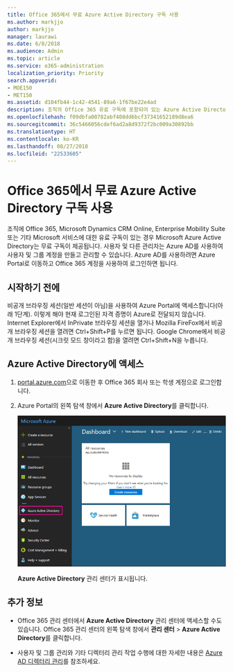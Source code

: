 ```yaml
---
title: Office 365에서 무료 Azure Active Directory 구독 사용
ms.author: markjjo
author: markjjo
manager: laurawi
ms.date: 6/8/2018
ms.audience: Admin
ms.topic: article
ms.service: o365-administration
localization_priority: Priority
search.appverid:
- MOE150
- MET150
ms.assetid: d104fb44-1c42-4541-89a6-1f67be22e4ad
description: 조직의 Office 365 유료 구독에 포함되어 있는 Azure Active Directory에 액세스하는 방법을 알아봅니다.
ms.openlocfilehash: f09dbfa00782abf408dd6bcf37341652189d8ea6
ms.sourcegitcommit: 36c5466056cdef6ad2a8d9372f2bc009a30892bb
ms.translationtype: HT
ms.contentlocale: ko-KR
ms.lasthandoff: 08/27/2018
ms.locfileid: "22533605"
---
```

# <a name="use-your-free-azure-active-directory-subscription-in-office-365"></a>Office 365에서 무료 Azure Active Directory 구독 사용

조직에 Office 365, Microsoft Dynamics CRM Online, Enterprise Mobility Suite 또는 기타 Microsoft 서비스에 대한 유료 구독이 있는 경우 Microsoft Azure Active Directory는 무료 구독이 제공됩니다. 사용자 및 다른 관리자는 Azure AD를 사용하여 사용자 및 그룹 계정을 만들고 관리할 수 있습니다. Azure AD를 사용하려면 Azure Portal로 이동하고 Office 365 계정을 사용하여 로그인하면 됩니다.
  
## <a name="before-you-begin"></a>시작하기 전에

비공개 브라우징 세션(일반 세션이 아님)을 사용하여 Azure Portal에 액세스합니다(아래 1단계). 이렇게 해야 현재 로그인된 자격 증명이 Azure로 전달되지 않습니다. Internet Explorer에서 InPrivate 브라우징 세션을 열거나 Mozilla FireFox에서 비공개 브라우징 세션을 열려면 Ctrl+Shift+P를 누르면 됩니다. Google Chrome에서 비공개 브라우징 세션(시크릿 모드 창이라고 함)을 열려면 Ctrl+Shift+N을 누릅니다.
  
## <a name="access-azure-active-directory"></a>Azure Active Directory에 액세스

1. [portal.azure.com](https://portal.azure.com)으로 이동한 후 Office 365 회사 또는 학생 계정으로 로그인합니다. 
    
2. Azure Portal의 왼쪽 탐색 창에서 **Azure Active Directory**를 클릭합니다.
    
    ![Azure Portal의 왼쪽 탐색 창에서 Azure Active Directory를 클릭합니다.](media/97d2d72f-ac20-46ab-898c-851f6009b453.png)
  
    **Azure Active Directory** 관리 센터가 표시됩니다. 
    
## <a name="more-information"></a>추가 정보

- Office 365 관리 센터에서 **Azure Active Directory** 관리 센터에 액세스할 수도 있습니다. Office 365 관리 센터의 왼쪽 탐색 창에서 **관리 센터** \> **Azure Active Directory**를 클릭합니다.
    
- 사용자 및 그룹 관리와 기타 디렉터리 관리 작업 수행에 대한 자세한 내용은 [Azure AD 디렉터리 관리](https://docs.microsoft.com/azure/active-directory/active-directory-administer)를 참조하세요.
